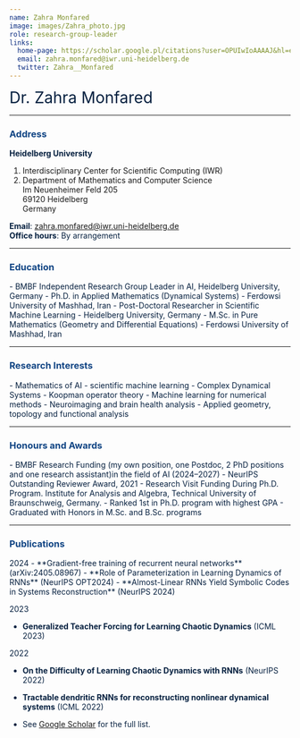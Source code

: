 ```yaml
---
name: Zahra Monfared
image: images/Zahra_photo.jpg
role: research-group-leader
links:
  home-page: https://scholar.google.pl/citations?user=OPUIwIoAAAAJ&hl=en
  email: zahra.monfared@iwr.uni-heidelberg.de 
  twitter: Zahra__Monfared
---
```


<span style="font-size: 2em; color: #072140;">Dr. Zahra Monfared</span>

---

### <span style="color: #114584;">Address</span>

<span style="color: #072140;">**Heidelberg University**  
1. Interdisciplinary Center for Scientific Computing (IWR)  
2. Department of Mathematics and Computer Science  
Im Neuenheimer Feld 205  
69120 Heidelberg  
Germany</span>

<span style="color: #072140;"><strong>Email</strong>: <a href="mailto:zahra.monfared@iwr.uni-heidelberg.de" style="color: #114584;">zahra.monfared@iwr.uni-heidelberg.de</a></span>  
<span style="color: #072140;"><strong>Office hours</strong>: By arrangement</span>

---

### <span style="color: #114584;">Education</span>

<span style="color: #072140;">
- BMBF Independent Research Group Leader in AI, Heidelberg University, Germany  
- Ph.D. in Applied Mathematics (Dynamical Systems) - Ferdowsi University of Mashhad, Iran  
- Post-Doctoral Researcher in Scientific Machine Learning - Heidelberg University, Germany  
- M.Sc. in Pure Mathematics (Geometry and Differential Equations) - Ferdowsi University of Mashhad, Iran  
</span>

---

### <span style="color: #114584;">Research Interests</span>

<span style="color: #072140;">
- Mathematics of AI 
- scientific machine learning
- Complex Dynamical Systems   
- Koopman operator theory
- Machine learning for numerical methods  
- Neuroimaging and brain health analysis  
- Applied geometry, topology and functional analysis  
</span>

---

### <span style="color: #114584;">Honours and Awards</span>

<span style="color: #072140;">
- BMBF Research Funding (my own position,
one Postdoc, 2 PhD positions and one research assistant)in the field of AI (2024–2027)  
- NeurIPS Outstanding Reviewer Award, 2021
- Research Visit Funding During Ph.D. Program. Institute for Analysis and Algebra, Technical
University of Braunschweig, Germany.
- Ranked 1st in Ph.D. program with highest GPA  
- Graduated with Honors in M.Sc. and B.Sc. programs  
</span>

---

### <span style="color: #114584;">Publications</span>

<span style="color: #072140;">
2024  
- **Gradient-free training of recurrent neural networks** (arXiv:2405.08967)  
- **Role of Parameterization in Learning Dynamics of RNNs** (NeurIPS OPT2024)  
- **Almost-Linear RNNs Yield Symbolic Codes in Systems Reconstruction** (NeurIPS 2024)  

2023  
- **Generalized Teacher Forcing for Learning Chaotic Dynamics** (ICML 2023)  

2022  
- **On the Difficulty of Learning Chaotic Dynamics with RNNs** (NeurIPS 2022)  
- **Tractable dendritic RNNs for reconstructing nonlinear dynamical systems** (ICML 2022)  

- See [Google Scholar](https://scholar.google.pl/citations?user=OPUIwIoAAAAJ&hl=en) for the full list.
</span>
